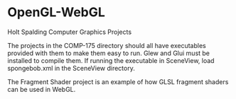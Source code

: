 # OpenGL-WebGL

Holt Spalding
Computer Graphics Projects

The projects in the COMP-175 directory should all have executables
provided with them to make them easy to run. Glew and Glui must be installed to
compile them.  If running the executable in SceneView, load spongebob.xml 
in the SceneView directory. 

The Fragment Shader project is an example of how GLSL fragment shaders can be 
used in  WebGL.









